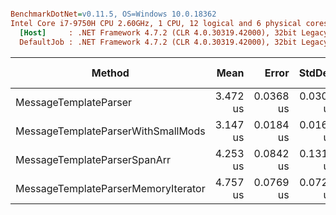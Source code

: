``` ini

BenchmarkDotNet=v0.11.5, OS=Windows 10.0.18362
Intel Core i7-9750H CPU 2.60GHz, 1 CPU, 12 logical and 6 physical cores
  [Host]     : .NET Framework 4.7.2 (CLR 4.0.30319.42000), 32bit LegacyJIT-v4.8.4018.0
  DefaultJob : .NET Framework 4.7.2 (CLR 4.0.30319.42000), 32bit LegacyJIT-v4.8.4018.0


```
|                              Method |     Mean |     Error |    StdDev | Ratio | RatioSD |  Gen 0 | Gen 1 | Gen 2 | Allocated |
|------------------------------------ |---------:|----------:|----------:|------:|--------:|-------:|------:|------:|----------:|
|               MessageTemplateParser | 3.472 us | 0.0368 us | 0.0307 us |  1.00 |    0.00 | 0.5531 |     - |     - |   2.85 KB |
|  MessageTemplateParserWithSmallMods | 3.147 us | 0.0184 us | 0.0163 us |  0.91 |    0.01 | 0.5493 |     - |     - |   2.82 KB |
|        MessageTemplateParserSpanArr | 4.253 us | 0.0842 us | 0.1311 us |  1.22 |    0.05 | 0.5188 |     - |     - |   2.68 KB |
| MessageTemplateParserMemoryIterator | 4.757 us | 0.0769 us | 0.0720 us |  1.37 |    0.02 | 0.5264 |     - |     - |   2.71 KB |
